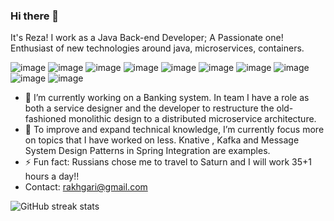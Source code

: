 ### Hi there 👋
<!--
**akhgari-reza/akhgari-reza** is a ✨ _special_ ✨ repository because its `README.md` (this file) appears on your GitHub profile.-->
It's Reza! I work as a Java Back-end Developer; A Passionate one! 
Enthusiast of new technologies around java, microservices, containers.

![image](https://img.shields.io/badge/Java-ED8B00?style=for-the-badge&logo=java&logoColor=white) ![image](https://img.shields.io/badge/Spring-6DB33F?style=for-the-badge&logo=spring&logoColor=white) ![image](https://img.shields.io/badge/MySQL-00000F?style=for-the-badge&logo=mysql&logoColor=white) ![image](https://img.shields.io/badge/PostgreSQL-316192?style=for-the-badge&logo=postgresql&logoColor=white) ![image](https://img.shields.io/badge/MongoDB-4EA94B?style=for-the-badge&logo=mongodb&logoColor=white) ![image](https://img.shields.io/badge/Docker-2CA5E0?style=for-the-badge&logo=docker&logoColor=white) ![image](https://img.shields.io/badge/kubernetes-326ce5.svg?&style=for-the-badge&logo=kubernetes&logoColor=white) ![image](https://img.shields.io/badge/Git-F05032?style=for-the-badge&logo=git&logoColor=white) ![image](https://img.shields.io/badge/Postman-FF6C37?style=for-the-badge&logo=Postman&logoColor=white) ![image](https://img.shields.io/badge/Ubuntu-E95420?style=for-the-badge&logo=ubuntu&logoColor=white)

- 🔭 I’m currently working on a Banking system. In team I have a role as both a service designer and the developer to restructure the old-fashioned monolithic design to a distributed microservice architecture. 
- 🌱 To improve and expand technical knowledge, I’m currently focus more on topics that I have worked on less. Knative , Kafka and Message System Design Patterns in Spring Integration are examples.
- ⚡ Fun fact: Russians chose me to travel to Saturn and I will work 35+1 hours a day!! 
- Contact: rakhgari@gmail.com 
<!--![Gmail Badge](https://img.shields.io/badge/-rakhgari-c14438?style=flat&logo=Gmail&logoColor=white&link=mailto:rakhgari@gmail.com)-->

![GitHub streak stats](https://github-readme-streak-stats.herokuapp.com/?user=akhgari-reza)  
